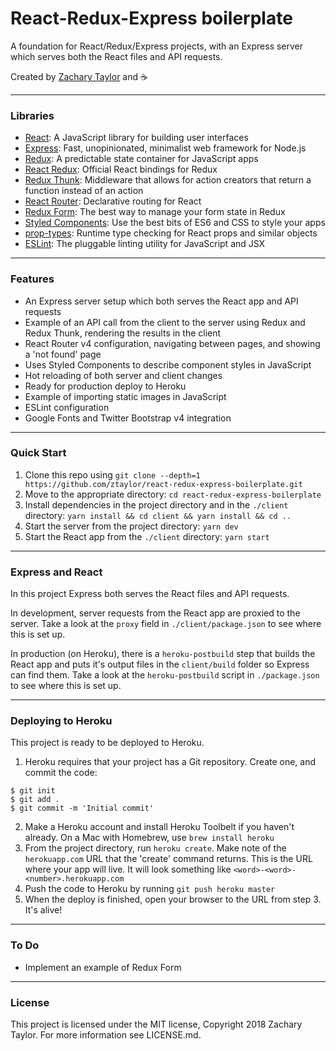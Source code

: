 # React-Redux-Express boilerplate

A foundation for React/Redux/Express projects, with an Express server which serves both the React files and API requests.

Created by [Zachary Taylor](http://twitter.com/ztaylor) and :coffee:

---

### Libraries

* [React](http://reactjs.org): A JavaScript library for building user interfaces
* [Express](http://expressjs.com): Fast, unopinionated, minimalist web framework for Node.js
* [Redux](http://redux.js.org): A predictable state container for JavaScript apps
* [React Redux](https://github.com/reactjs/react-redux): Official React bindings for Redux
* [Redux Thunk](https://github.com/gaearon/redux-thunk): Middleware that allows for action creators that return a function instead of an action
* [React Router](https://github.com/ReactTraining/react-router): Declarative routing for React
* [Redux Form](https://redux-form.com/7.2.0/): The best way to manage your form state in Redux
* [Styled Components](https://www.styled-components.com): Use the best bits of ES6 and CSS to style your apps
* [prop-types](https://github.com/facebook/prop-types): Runtime type checking for React props and similar objects
* [ESLint](http://eslint.org): The pluggable linting utility for JavaScript and JSX

---

### Features

* An Express server setup which both serves the React app and API requests
* Example of an API call from the client to the server using Redux and Redux Thunk, rendering the results in the client
* React Router v4 configuration, navigating between pages, and showing a 'not found' page
* Uses Styled Components to describe component styles in JavaScript
* Hot reloading of both server and client changes
* Ready for production deploy to Heroku
* Example of importing static images in JavaScript
* ESLint configuration
* Google Fonts and Twitter Bootstrap v4 integration

---

### Quick Start

1. Clone this repo using `git clone --depth=1 https://github.com/ztaylor/react-redux-express-boilerplate.git`
2. Move to the appropriate directory: `cd react-redux-express-boilerplate`
3. Install dependencies in the project directory and in the `./client` directory: `yarn install && cd client && yarn install && cd ..`
4. Start the server from the project directory: `yarn dev`
5. Start the React app from the `./client` directory: `yarn start`

---

### Express and React

In this project Express both serves the React files and API requests.

In development, server requests from the React app are proxied to the server. Take a look at the `proxy` field in `./client/package.json` to see where this is set up.

In production (on Heroku), there is a `heroku-postbuild` step that builds the React app and puts it's output files in the `client/build` folder so Express can find them. Take a look at the `heroku-postbuild` script in `./package.json` to see where this is set up.

---

### Deploying to Heroku

This project is ready to be deployed to Heroku.

1. Heroku requires that your project has a Git repository. Create one, and commit the code:

```
$ git init
$ git add .
$ git commit -m 'Initial commit'
```

2. Make a Heroku account and install Heroku Toolbelt if you haven't already. On a Mac with Homebrew, use `brew install heroku`
3. From the project directory, run `heroku create`. Make note of the `herokuapp.com` URL that the 'create' command returns. This is the URL where your app will live. It will look something like `<word>-<word>-<number>.herokuapp.com`
4. Push the code to Heroku by running `git push heroku master`
5. When the deploy is finished, open your browser to the URL from step 3. It's alive!

---

### To Do

* Implement an example of Redux Form

---

### License

This project is licensed under the MIT license, Copyright 2018 Zachary Taylor. For more information see LICENSE.md.
